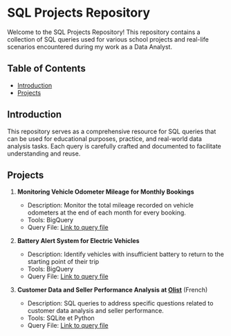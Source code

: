 # SQL Projects Repository

Welcome to the SQL Projects Repository! This repository contains a collection of SQL queries used for various school projects and real-life scenarios encountered during my work as a Data Analyst.

## Table of Contents

- [Introduction](#introduction)
- [Projects](#projects)

## Introduction

This repository serves as a comprehensive resource for SQL queries that can be used for educational purposes, practice, and real-world data analysis tasks. Each query is carefully crafted and documented to facilitate understanding and reuse.

## Projects

1. **Monitoring Vehicle Odometer Mileage for Monthly Bookings**
   - Description: Monitor the total mileage recorded on vehicle odometers at the end of each month for every booking.
   - Tools: BigQuery
   - Query File: [Link to query file](Project_1_Monitoring_Vehicle_Odometer_Mileage.md)
   
2. **Battery Alert System for Electric Vehicles**
   - Description: Identify vehicles with insufficient battery to return to the starting point of their trip
   - Tools: BigQuery
   - Query File: [Link to query file](Project_2_Battery_Alert_System_for_Electric_Vehicles.md)

2. **Customer Data and Seller Performance Analysis at [Olist](https://olist.com/)** (French)
   - Description: SQL queries to address specific questions related to customer data analysis and seller performance.
   - Tools: SQLite et Python
   - Query File: [Link to query file](Project_3_Analyse_des_données_Olist.ipynb)
